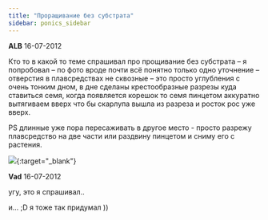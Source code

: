 ```yaml
---
title: "Проращивание без субстрата"
sidebar: ponics_sidebar
---
```


**ALB** 16-07-2012

Кто то в какой то теме спрашивал про прощивание без субстрата – я попробовал – по фото вроде почти всё понятно только одно уточнение – отверстия в плавсредствах не сквозные – это просто углубления с очень тонким дном, в дне сделаны крестообразные разрезы куда ставиться семя, когда появляется корешок то семя пинцетом аккуратно вытягиваем вверх что бы скарлупа вышла из разреза и росток рос уже вверх.

PS длинные уже пора пересаживать в другое место - просто разрежу плавсредство на две части или раздвину пинцетом и сниму его с растения.

[![](/attachimages/11350_IMG_20120716_170429.jpg)](https://t.me/ponics_ru_files/9240){:target="_blank"}

**Vad** 16-07-2012

угу, это я спрашивал..

и... ;D я тоже так придумал ))


